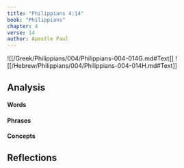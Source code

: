 ```yaml
---
title: "Philippians 4:14"
book: "Philippians"
chapter: 4
verse: 14
author: Apostle Paul
---
```

![[/Greek/Philippians/004/Philippians-004-014G.md#Text]]
![[/Hebrew/Philippians/004/Philippians-004-014H.md#Text]]

## Analysis

#### Words

#### Phrases

#### Concepts

## Reflections

